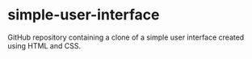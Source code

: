 # simple-user-interface
GitHub repository containing a clone of a simple user interface created using HTML and CSS.

